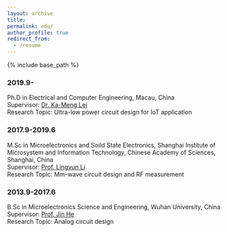 ```yaml
---
layout: archive
title: 
permalink: edu/
author_profile: true
redirect_from:
  - /resume
---
```


{% include base_path %}


### 2019.9-
Ph.D in Electrical and Computer Engineering, Macau, China  
Supervisor: [Dr. Ka-Meng Lei](https://www.kmlei.site/)  
Research Topic: Ultra-low power circuit design for IoT application  

### 2017.9-2019.6
M.Sc in Microelectronics and Soild State Electronics, Shanghai Institute of Microsystem and Information Technology, Chinese Academy of Sciences, Shanghai, China  
Supervisor: [Prof. Lingyun Li](http://sourcedb.sim.cas.cn/cn/expert/201603/t20160302_4541236.html)  
Research Topic: Mm-wave circuit design and RF measurement  

### 2013.9-2017.6
B.Sc in Microelectronics Science and Engineering, Wuhan University, China  
Supervisor: [Prof. Jin He](http://physics.whu.edu.cn/info/1053/2154.htm)  
Research Topic: Analog circuit design  
